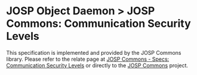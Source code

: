 # JOSP Object Daemon > JOSP Commons: Communication Security Levels

This specification is implemented and provided by the JOSP Commons library.
Please refer to the relate page at [JOSP Commons - Specs: Communication Security Levels](https://github.com/johnosproject/com.robypomper.josp.commons/blob/main/docs/specs/josp_communication_securitylevels.md)
or directly to the [JOSP Commons](https://github.com/johnosproject/com.robypomper.josp.commons) project.
